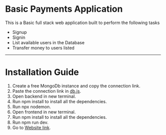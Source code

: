  # Basic Payments Application
 This is a Basic full stack web application built to perform the following tasks
 - Signup 
 - Signin
 - List available users in the Database
 - Transfer money to users listed 
 ---
 # Installation Guide
 1. Create a free MongoDb instance and copy the connection link.
 2. Paste the connection link in [db.js](./backend/db.js).
 3. Open backend in new terminal.
 4. Run npm install to install all the dependencies.
 5. Run npx nodemon.
 6. Open frontend in new terminal.
 7. Run npm install to install all the dependencies.
 8. Run npm run dev.
 9. Go to [Website link](http://localhost:5173).
